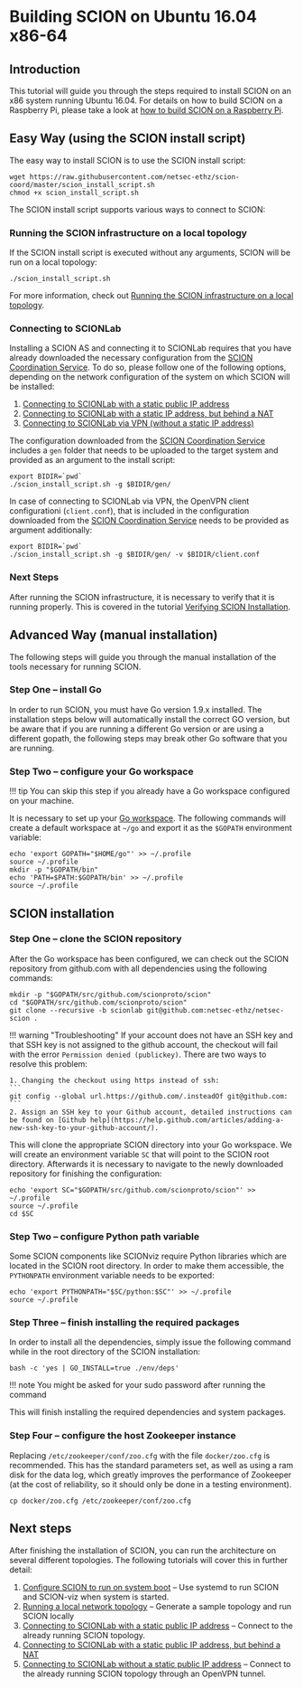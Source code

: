# Building SCION on Ubuntu 16.04 x86-64

## Introduction

This tutorial will guide you through the steps required to install SCION on an x86 system running Ubuntu 16.04. For details on how to build SCION on a Raspberry Pi, please take a look at [how to build SCION on a Raspberry Pi](rpi_ubuntu.md).

## Easy Way (using the SCION install script)

The easy way to install SCION is to use the SCION install script:

```shell
wget https://raw.githubusercontent.com/netsec-ethz/scion-coord/master/scion_install_script.sh
chmod +x scion_install_script.sh
```

The SCION install script supports various ways to connect to SCION:

### Running the SCION infrastructure on a local topology

If the SCION install script is executed without any arguments, SCION will be run on a local topology:

```shell
./scion_install_script.sh
```

For more information, check out [Running the SCION infrastructure on a local topology](/general_scion_configuration/local_top/).

### Connecting to SCIONLab

Installing a SCION AS and connecting it to SCIONLab requires that you have already downloaded the necessary configuration from the [SCION Coordination Service](https://www.scionlab.org/). To do so, please follow one of the following options, depending on the network configuration of the system on which SCION will be installed:

1. [Connecting to SCIONLab with a static public IP address](/general_scion_configuration/public_ip/)
1. [Connecting to SCIONLab with a static IP address, but behind a NAT](/general_scion_configuration/public_ip_nat/)
1. [Connecting to SCIONLab via VPN (without a static IP address)](/general_scion_configuration/vpn_setup/)

The configuration downloaded from the [SCION Coordination Service](https://www.scionlab.org/) includes a `gen` folder that needs to be uploaded to the target system and provided as an argument to the install script:

```shell
export BIDIR=`pwd`
./scion_install_script.sh -g $BIDIR/gen/
```

In case of connecting to SCIONLab via VPN, the OpenVPN client configurationi (`client.conf`), that is included in the configuration downloaded from the [SCION Coordination Service](https://www.scionlab.org/) needs to be provided as argument additionally:

```shell
export BIDIR=`pwd`
./scion_install_script.sh -g $BIDIR/gen/ -v $BIDIR/client.conf
```

### Next Steps

After running the SCION infrastructure, it is necessary to verify that it is running properly. This is covered in the tutorial [Verifying SCION Installation](/general_scion_configuration/verifying_scion_installation/).

## Advanced Way (manual installation)

The following steps will guide you through the manual installation of the tools necessary for running SCION. 

### Step One &ndash; install Go

In order to run SCION, you must have Go version 1.9.x installed. The installation steps below will automatically install the correct GO version, but be aware that if you are running a different Go version or are using a different gopath, the following steps may break other Go software that you are running.

### Step Two &ndash; configure your Go workspace

!!! tip
    You can skip this step if you already have a Go workspace configured on your machine.

It is necessary to set up your [Go workspace](https://golang.org/doc/code.html#GOPATH "Go workspace"). The following commands will create a default workspace at `~/go` and export it as the `$GOPATH` environment variable:

```shell
echo 'export GOPATH="$HOME/go"' >> ~/.profile
source ~/.profile
mkdir -p "$GOPATH/bin"
echo 'PATH=$PATH:$GOPATH/bin' >> ~/.profile
source ~/.profile
```

## SCION installation

### Step One &ndash; clone the SCION repository

After the Go workspace has been configured, we can check out the SCION repository from github.com with all dependencies using the following commands:

```shell
mkdir -p "$GOPATH/src/github.com/scionproto/scion"
cd "$GOPATH/src/github.com/scionproto/scion"
git clone --recursive -b scionlab git@github.com:netsec-ethz/netsec-scion .
```

!!! warning "Troubleshooting"
    If your account does not have an SSH key and that SSH key is not assigned to the github account, the checkout will fail with the error `Permission denied (publickey)`. There are two ways to resolve this problem:

    1. Changing the checkout using https instead of ssh:
    ```
    git config --global url.https://github.com/.insteadOf git@github.com:
    ```
    2. Assign an SSH key to your Github account, detailed instructions can be found on [Github help](https://help.github.com/articles/adding-a-new-ssh-key-to-your-github-account/).

This will clone the appropriate SCION directory into your Go workspace. We will create an environment variable `SC` that will point to the SCION root directory. Afterwards it is necessary to navigate to the newly downloaded repository for finishing the configuration:

```shell
echo 'export SC="$GOPATH/src/github.com/scionproto/scion"' >> ~/.profile
source ~/.profile
cd $SC
```

### Step Two &ndash; configure Python path variable

Some SCION components like SCIONviz require Python libraries which are located in the SCION root directory. In order to make them accessible, the `PYTHONPATH` environment variable needs to be exported:

```shell
echo 'export PYTHONPATH="$SC/python:$SC"' >> ~/.profile
source ~/.profile
```

### Step Three &ndash; finish installing the required packages

In order to install all the dependencies, simply issue the following command while in the root directory of the SCION installation:

```shell
bash -c 'yes | GO_INSTALL=true ./env/deps'
```

!!! note
    You might be asked for your sudo password after running the command

This will finish installing the required dependencies and system packages.

### Step Four &ndash; configure the host Zookeeper instance

Replacing `/etc/zookeeper/conf/zoo.cfg` with the file `docker/zoo.cfg` is recommended. This has the standard parameters set, as well as using a ram disk for the data log, which greatly improves the performance of Zookeeper (at the cost of reliability, so it should only be done in a testing environment).

```shell
cp docker/zoo.cfg /etc/zookeeper/conf/zoo.cfg
```

## Next steps

After finishing the installation of SCION, you can run the architecture on several different topologies. The following tutorials will cover this in further detail:

1. [Configure SCION to run on system boot](/scion_tricks/setup_startup.md) &ndash; Use systemd to run SCION and SCION-viz when system is started.
1. [Running a local network topology](/general_scion_configuration/local_top/) &ndash; Generate a sample topology and run SCION locally
1. [Connecting to SCIONLab with a static public IP address](/general_scion_configuration/public_ip/) &ndash; Connect to the already running SCION topology.
1. [Connecting to SCIONLab with a static public IP address, but behind a NAT](/general_scion_configuration/public_ip_nat/)
1. [Connecting to SCIONLab without a static public IP address](/general_scion_configuration/vpn_setup/) &ndash; Connect to the already running SCION topology through an OpenVPN tunnel.
